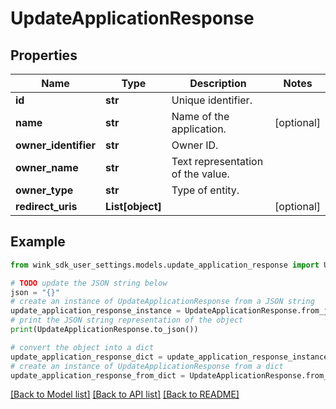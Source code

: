# UpdateApplicationResponse


## Properties

Name | Type | Description | Notes
------------ | ------------- | ------------- | -------------
**id** | **str** | Unique identifier. | 
**name** | **str** | Name of the application. | [optional] 
**owner_identifier** | **str** | Owner ID. | 
**owner_name** | **str** | Text representation of the value. | 
**owner_type** | **str** | Type of entity. | 
**redirect_uris** | **List[object]** |  | [optional] 

## Example

```python
from wink_sdk_user_settings.models.update_application_response import UpdateApplicationResponse

# TODO update the JSON string below
json = "{}"
# create an instance of UpdateApplicationResponse from a JSON string
update_application_response_instance = UpdateApplicationResponse.from_json(json)
# print the JSON string representation of the object
print(UpdateApplicationResponse.to_json())

# convert the object into a dict
update_application_response_dict = update_application_response_instance.to_dict()
# create an instance of UpdateApplicationResponse from a dict
update_application_response_from_dict = UpdateApplicationResponse.from_dict(update_application_response_dict)
```
[[Back to Model list]](../README.md#documentation-for-models) [[Back to API list]](../README.md#documentation-for-api-endpoints) [[Back to README]](../README.md)


